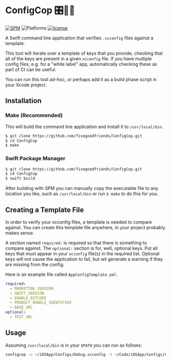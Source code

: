 # ConfigCop 🎛👮‍♀️

[![SPM](https://img.shields.io/badge/spm-compatible-brightgreen.svg?style=for-the-badge)](https://swift.org/package-manager)
![Platforms](https://img.shields.io/badge/Platforms-macOS-blue.svg?style=for-the-badge)
[![license](https://img.shields.io/github/license/fivegoodfriends/ConfigCop.svg?style=for-the-badge)](https://github.com/fivegoodfriends/ConfigCop/blob/master/LICENSE)

A Swift command line application that verifies `.xcconfig` files against a template.

This tool will iterate over a template of keys that you provide, checking that all of the keys are present in a given `xcconfig` file. If you have multiple config files, e.g. for a "white label" app, automatically checking these as part of CI can be useful.

You can run this tool ad-hoc, or perhaps add it as a build phase script in your Xcode project.

## Installation

### Make (Recommended)

This will build the command line application and install it to `/usr/local/bin`.

```bash
$ git clone https://github.com/fivegoodfriends/ConfigCop.git
$ cd ConfigCop
$ make
```

### Swift Package Manager

```bash
$ git clone https://github.com/fivegoodfriends/ConfigCop.git
$ cd ConfigCop
$ swift build
```
After building with SPM you can manually copy the executable file to any location you like, such as `/usr/local/bin` or run `$ make` to do this for you.

## Creating a Template File

In order to verify your xcconfig files, a template is needed to compare against. You can create this template file anywhere, in your project probably makes sense.

A section named `required:` is required so that there is something to compare against. The `optional:` section is for, well, optional keys.
Put all keys that *must* appear in your `xcconfig` file(s) in the required list. Optional keys will not cause the application to fail, but wil generate a warning if they are missing from the config.

Here is an example file called `AppConfigTemplate.yml`:

```yml
required:
  - MARKETING_VERSION
  - SWIFT_VERSION
  - ENABLE_BITCODE
  - PRODUCT_BUNDLE_IDENTIFIER
  - BASE_URL
optional:
  - TEST_URL
```

## Usage

Assuming `/usr/local/bin` is in your `$PATH` you can run as follows:

```bash
configcop -c ~/iOSApp/Configs/Debug.xcconfig -t ~/Code/iOSApp/Configs/ConfigTemplate.yml
```
